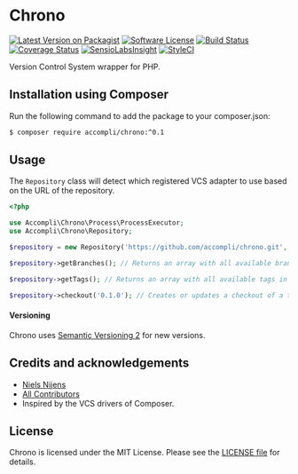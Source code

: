 # Chrono

[![Latest Version on Packagist][ico-version]][link-version]
[![Software License][ico-license]][link-license]
[![Build Status][ico-build]][link-build]
[![Coverage Status][ico-coverage]][link-coverage]
[![SensioLabsInsight][ico-security]][link-security]
[![StyleCI][ico-code-style]][link-code-style]

Version Control System wrapper for PHP.

## Installation using Composer

Run the following command to add the package to your composer.json:

``` bash
$ composer require accompli/chrono:^0.1
```

## Usage
The `Repository` class will detect which registered VCS adapter to use based on the URL of the repository.

```php
<?php

use Accompli\Chrono\Process\ProcessExecutor;
use Accompli\Chrono\Repository;

$repository = new Repository('https://github.com/accompli/chrono.git', '/vcs/checkout/directory', new ProcessExecutor());

$repository->getBranches(); // Returns an array with all available branches in the repository.

$repository->getTags(); // Returns an array with all available tags in the repository.

$repository->checkout('0.1.0'); // Creates or updates a checkout of a tag or branch in the repository directory.

```

#### Versioning
Chrono uses [Semantic Versioning 2][link-semver] for new versions.

## Credits and acknowledgements

- [Niels Nijens][link-author]
- [All Contributors][link-contributors]
- Inspired by the VCS drivers of Composer.

## License

Chrono is licensed under the MIT License. Please see the [LICENSE file][link-license] for details.

[ico-version]: https://img.shields.io/packagist/v/accompli/chrono.svg
[ico-license]: https://img.shields.io/badge/license-MIT-brightgreen.svg
[ico-build]: https://travis-ci.org/accompli/chrono.svg?branch=master
[ico-coverage]: https://coveralls.io/repos/accompli/chrono/badge.svg?branch=master
[ico-security]: https://img.shields.io/sensiolabs/i/d0233585-0d0c-474c-ab9f-e35a7e5199c7.svg
[ico-code-style]: https://styleci.io/repos/45839394/shield?style=flat

[link-version]: https://packagist.org/packages/accompli/chrono
[link-license]: LICENSE.md
[link-build]: https://travis-ci.org/accompli/chrono
[link-coverage]: https://coveralls.io/r/accompli/chrono?branch=master
[link-security]: https://insight.sensiolabs.com/projects/d0233585-0d0c-474c-ab9f-e35a7e5199c7
[link-code-style]: https://styleci.io/repos/45839394
[link-semver]: http://semver.org/
[link-author]: https://github.com/niels-nijens
[link-contributors]: https://github.com/accompli/chrono/contributors

